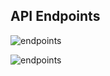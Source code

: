 ## API Endpoints

![endpoints](https://github.com/nejlasahin/java-spring-bootcamp/blob/main/docs/week3/converter1.PNG?raw=true)

![endpoints](https://github.com/nejlasahin/java-spring-bootcamp/blob/main/docs/week3/converter2.PNG?raw=true)
